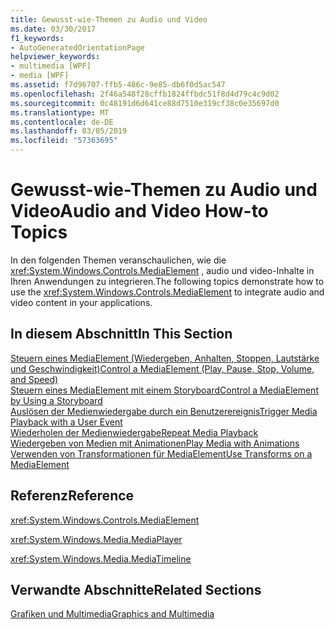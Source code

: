 ```yaml
---
title: Gewusst-wie-Themen zu Audio und Video
ms.date: 03/30/2017
f1_keywords:
- AutoGeneratedOrientationPage
helpviewer_keywords:
- multimedia [WPF]
- media [WPF]
ms.assetid: f7d96707-ffb5-486c-9e85-db6f0d5ac547
ms.openlocfilehash: 2f46a548f28cffb1824ffbdc51f8d4d79c4c9d02
ms.sourcegitcommit: 0c48191d6d641ce88d7510e319cf38c0e35697d0
ms.translationtype: MT
ms.contentlocale: de-DE
ms.lasthandoff: 03/05/2019
ms.locfileid: "57363695"
---
```

# <a name="audio-and-video-how-to-topics"></a><span data-ttu-id="9c606-102">Gewusst-wie-Themen zu Audio und Video</span><span class="sxs-lookup"><span data-stu-id="9c606-102">Audio and Video How-to Topics</span></span>
<span data-ttu-id="9c606-103">In den folgenden Themen veranschaulichen, wie die <xref:System.Windows.Controls.MediaElement> , audio und video-Inhalte in Ihren Anwendungen zu integrieren.</span><span class="sxs-lookup"><span data-stu-id="9c606-103">The following topics demonstrate how to use the <xref:System.Windows.Controls.MediaElement> to integrate audio and video content in your applications.</span></span>  
  
## <a name="in-this-section"></a><span data-ttu-id="9c606-104">In diesem Abschnitt</span><span class="sxs-lookup"><span data-stu-id="9c606-104">In This Section</span></span>  
 [<span data-ttu-id="9c606-105">Steuern eines MediaElement (Wiedergeben, Anhalten, Stoppen, Lautstärke und Geschwindigkeit)</span><span class="sxs-lookup"><span data-stu-id="9c606-105">Control a MediaElement (Play, Pause, Stop, Volume, and Speed)</span></span>](how-to-control-a-mediaelement-play-pause-stop-volume-and-speed.md)  
 [<span data-ttu-id="9c606-106">Steuern eines MediaElement mit einem Storyboard</span><span class="sxs-lookup"><span data-stu-id="9c606-106">Control a MediaElement by Using a Storyboard</span></span>](how-to-control-a-mediaelement-by-using-a-storyboard.md)  
 [<span data-ttu-id="9c606-107">Auslösen der Medienwiedergabe durch ein Benutzerereignis</span><span class="sxs-lookup"><span data-stu-id="9c606-107">Trigger Media Playback with a User Event</span></span>](how-to-trigger-media-playback-with-a-user-event.md)  
 [<span data-ttu-id="9c606-108">Wiederholen der Medienwiedergabe</span><span class="sxs-lookup"><span data-stu-id="9c606-108">Repeat Media Playback</span></span>](how-to-repeat-media-playback.md)  
 [<span data-ttu-id="9c606-109">Wiedergeben von Medien mit Animationen</span><span class="sxs-lookup"><span data-stu-id="9c606-109">Play Media with Animations</span></span>](how-to-play-media-with-animations.md)  
 [<span data-ttu-id="9c606-110">Verwenden von Transformationen für MediaElement</span><span class="sxs-lookup"><span data-stu-id="9c606-110">Use Transforms on a MediaElement</span></span>](how-to-use-transforms-on-a-mediaelement.md)  
  
## <a name="reference"></a><span data-ttu-id="9c606-111">Referenz</span><span class="sxs-lookup"><span data-stu-id="9c606-111">Reference</span></span>  
 <xref:System.Windows.Controls.MediaElement>  
  
 <xref:System.Windows.Media.MediaPlayer>  
  
 <xref:System.Windows.Media.MediaTimeline>  
  
## <a name="related-sections"></a><span data-ttu-id="9c606-112">Verwandte Abschnitte</span><span class="sxs-lookup"><span data-stu-id="9c606-112">Related Sections</span></span>  
 [<span data-ttu-id="9c606-113">Grafiken und Multimedia</span><span class="sxs-lookup"><span data-stu-id="9c606-113">Graphics and Multimedia</span></span>](index.md)
